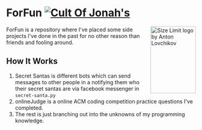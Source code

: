 # ForFun [![Cult Of Jonah's][cult-img]][cult]

<img src="https://gist.githubusercontent.com/ktzanev/770faf461fa23a5f7e8649691f89c025/raw/a7559eecbb42304907e763a5c8ccebff6896f0f2/anonymous.svg" align="right"
     alt="Size Limit logo by Anton Lovchikov" width="120" height="178">
ForFun is a repository where I've placed some side projects I've done in the
past for no other reason than friends and fooling around. 


[GitHub action]: https://github.com/andresz1/size-limit-action
[cult-img]:      http://cultofmartians.com/assets/badges/badge.svg
[cult]:          http://cultofmartians.com/tasks/size-limit-config.html


## How It Works

1. Secret Santas is different bots which can send messages to other people in a 
   notifying them who their secret santas are via facebook messenger in `secret-santa.py`
2. onlineJudge is a online ACM coding competition practice questions I've completed.
3. The rest is just branching out into the unknowns of my programming knowledge.


